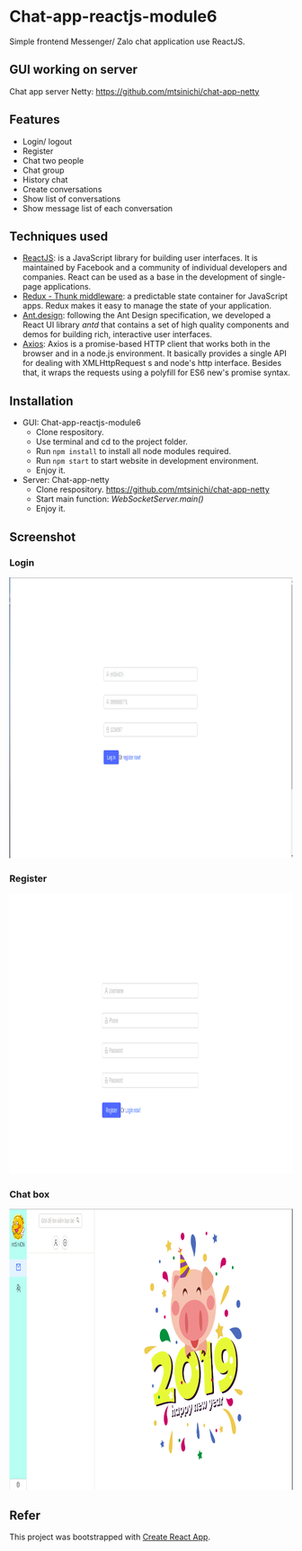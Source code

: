 
# Chat-app-reactjs-module6

Simple frontend Messenger/ Zalo chat application use ReactJS.

## GUI working on server

Chat app server Netty: https://github.com/mtsinichi/chat-app-netty

## Features

- Login/ logout
- Register
- Chat two people
- Chat group
- History chat
- Create conversations
- Show list of conversations
- Show message list of each conversation

## Techniques used

- [ReactJS](https://reactjs.org/): is a JavaScript library for building user interfaces. It is maintained by Facebook and a community of individual developers and companies. React can be used as a base in the development of single-page applications.
- [Redux - Thunk middleware](https://redux.js.org/): a predictable state container for JavaScript apps. Redux makes it easy to manage the state of your application.
- [Ant.design](https://ant.design/docs/react/introduce): following the Ant Design specification, we developed a React UI library *antd* that contains a set of high quality components and demos for building rich, interactive user interfaces.
- [Axios](https://github.com/axios/axios): Axios is a promise-based HTTP client that works both in the browser and in a node.js environment. It basically provides a single API for dealing with XMLHttpRequest s and node's http interface. Besides that, it wraps the requests using a polyfill for ES6 new's promise syntax.

## Installation

- GUI: Chat-app-reactjs-module6
    - Clone respository.
    - Use terminal and cd to the project folder.
    - Run `npm install` to install all node modules required.
    - Run `npm start` to start website in development environment.
    - Enjoy it.
- Server: Chat-app-netty
    - Clone respository. https://github.com/mtsinichi/chat-app-netty
    - Start main function: *WebSocketServer.main()*
    - Enjoy it.

## Screenshot

### Login

<img src="./assets/login.png" height="500" >

### Register

<img src="./assets/register.png" height="500" >

### Chat box

<img src="./assets/chat.png" height="500" >

## Refer

This project was bootstrapped with [Create React App](https://github.com/facebook/create-react-app).
